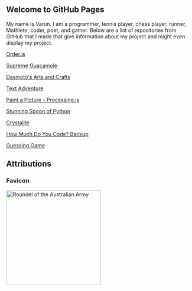 ## Welcome to GitHub Pages

My name is Varun. I am a programmer, tennis player, chess player, runner, Mathlete, coder, poet, and gamer. Below are a list of repositories from GitHub that I made that give information about my project and might even display my project. 

[Order.js](https://knowledgeablekangaroo.github.io/order.js)

[Supreme Guacamole](https://knowledgeablekangaroo.github.io/supreme-guacamole)

[Dasmoto's Arts and Crafts](https://knowledgeablekangaroo.github.io/Dasmotos-Arts-and-Crafts)

[Text Adventure](https://knowledgeablekangaroo.github.io/text-adventure)

[Paint a Picture - Processing.js](https://knowledgeablekangaroo.github.io/paint-a-picture-backup)

[Stunning Spoon of Python](https://knowledgeablekangaroo.github.io/stunning=spoon-of-python)

[Crystalite](https://knowledgeablekangaroo.github.io/Crystalite)

[How Much Do You Code? Backup](https://knowledgeablekangaroo.github.io/how-much-do-you-code)

[Guessing Game](https://knowledgeablekangaroo.github.io/guessing-game)

## Attributions ##

### Favicon ###

<a target = "_blank" title = "By Fry1989 eh? [CC BY-SA 3.0 
 (https://creativecommons.org/licenses/by-sa/3.0
)], from Wikimedia Commons" href = "https://commons.wikimedia.org/wiki/File:Roundel_of_the_Australian_Army.svg">
      <img width = "256" alt = "Roundel of the Australian Army" src = "https://upload.wikimedia.org/wikipedia/commons/thumb/a/a3/Roundel_of_the_Australian_Army.svg/256px-Roundel_of_the_Australian_Army.svg.png">
</a>

<script src = "./script.js"></script>
<script>
 createLinkElement('image/x-icon', 'shortcut icon', 'images/icon.ico');
</script>

